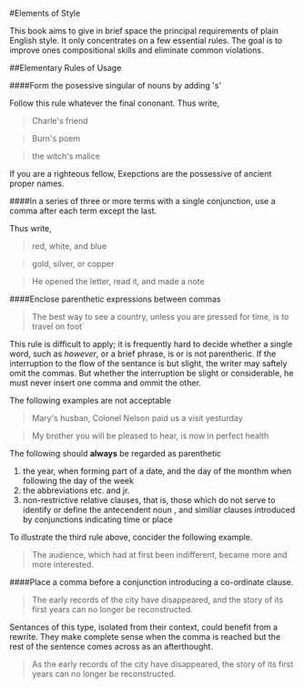 #Elements of Style

This book aims to give in brief space the principal requirements of plain English style. It only concentrates on a few essential rules. The goal is to improve ones compositional skills and eliminate common violations.

##Elementary Rules of Usage

####Form the posessive singular of nouns by adding 's'

Follow this rule whatever the final cononant. Thus write,

>Charle's friend

>Burn's poem

>the witch's malice

If you are a righteous fellow, Exepctions are the possessive of ancient proper names.

####In a series of three or more terms with a single conjunction, use a comma after each term except the last.

Thus write, 

>red, white, and blue

>gold, silver, or copper

>He opened the letter, read it, and made a note
	
####Enclose parenthetic expressions between commas

>The best way to see a country, unless you are pressed for time, is to travel on foot`

This rule is difficult to apply; it is frequently hard to decide whether a single word, such as *however*, or a brief phrase, is or is not parentheric. If the interruption to the flow of the sentance is but slight, the writer may saftely omit the commas. But whether the interruption be slight or considerable, he must never insert one comma and ommit the other.

The following examples are not acceptable

>Mary's husban, Colonel Nelson paid us a visit yesturday

>My brother you will be pleased to hear, is now in perfect health
	
The following should **always** be regarded as parenthetic

1. the year, when forming part of a date, and the day of the monthm when following the day of the week
2. the abbreviations etc. and jr.
3. non-restrictive relative clauses, that is, those which do not serve to identify or define the antecendent noun , and similiar clauses introduced by conjunctions indicating time or place

To illustrate the third rule above, concider the following example.

>The audience, which had at first been indifferent, became more and more interested.

####Place a comma before a conjunction introducing a co-ordinate clause.
>The early records of the city have disappeared, and the story of its first years can no longer be reconstructed.

Sentances of this type, isolated from their context, could benefit from a rewrite. They make complete sense when the comma is reached but the rest of the sentence comes across as an afterthought.

>As the early records of the city have disappeared, the story of its first years can no longer be reconstructed.
